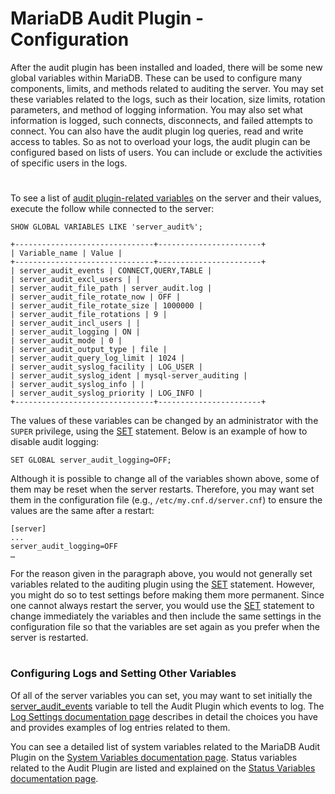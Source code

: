 # MariaDB Audit Plugin - Configuration

After the audit plugin has been installed and loaded, there will be some new global variables within MariaDB. These can be used to configure many components, limits, and methods related to auditing the server. You may set these variables related to the logs, such as their location, size limits, rotation parameters, and method of logging information. You may also set what information is logged, such connects, disconnects, and failed attempts to connect. You can also have the audit plugin log queries, read and write access to tables. So as not to overload your logs, the audit plugin can be configured based on lists of users. You can include or exclude the activities of specific users in the logs.

#

### 

To see a list of [audit plugin-related variables](/en/mariadb-audit-plugin-system-variables/) on the server and their values, execute the follow while connected to the server:

```
SHOW GLOBAL VARIABLES LIKE 'server_audit%';

+-------------------------------+-----------------------+
| Variable_name | Value |
+-------------------------------+-----------------------+
| server_audit_events | CONNECT,QUERY,TABLE |
| server_audit_excl_users | |
| server_audit_file_path | server_audit.log |
| server_audit_file_rotate_now | OFF |
| server_audit_file_rotate_size | 1000000 |
| server_audit_file_rotations | 9 |
| server_audit_incl_users | |
| server_audit_logging | ON |
| server_audit_mode | 0 |
| server_audit_output_type | file |
| server_audit_query_log_limit | 1024 |
| server_audit_syslog_facility | LOG_USER |
| server_audit_syslog_ident | mysql-server_auditing |
| server_audit_syslog_info | |
| server_audit_syslog_priority | LOG_INFO |
+-------------------------------+-----------------------+
```

The values of these variables can be changed by an administrator with the `SUPER` privilege, using the [SET](../../../server-usage/replication-cluster-multi-master/standard-replication/setting-up-replication.md) statement. Below is an example of how to disable audit logging:

```
SET GLOBAL server_audit_logging=OFF;
```

Although it is possible to change all of the variables shown above, some of them may be reset when the server restarts. Therefore, you may want set them in the configuration file (e.g., `/etc/my.cnf.d/server.cnf`) to ensure the values are the same after a restart:

```
[server]
... 
server_audit_logging=OFF 
…
```

For the reason given in the paragraph above, you would not generally set variables related to the auditing plugin using the [SET](../../../server-usage/replication-cluster-multi-master/standard-replication/setting-up-replication.md) statement. However, you might do so to test settings before making them more permanent. Since one cannot always restart the server, you would use the [SET](../../../server-usage/replication-cluster-multi-master/standard-replication/setting-up-replication.md) statement to change immediately the variables and then include the same settings in the configuration file so that the variables are set again as you prefer when the server is restarted.

#

### Configuring Logs and Setting Other Variables

Of all of the server variables you can set, you may want to set initially the [server_audit_events](/en/server_audit-system-variables/#server_audit_events) variable to tell the Audit Plugin which events to log. The [Log Settings documentation page](mariadb-audit-plugin-log-settings.md) describes in detail the choices you have and provides examples of log entries related to them.

You can see a detailed list of system variables related to the MariaDB Audit Plugin on the [System Variables documentation page](/en/mariadb-audit-plugin-system-variables/). Status variables related to the Audit Plugin are listed and explained on the [Status Variables documentation page](mariadb-audit-plugin-status-variables.md).